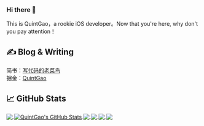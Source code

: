 ### Hi there 👋

This is QuintGao，a rookie iOS developer。Now that you're here, why don't you pay attention！

## &#x270d; Blog & Writing

简书：[写代码的老菜鸟](https://www.jianshu.com/u/ba61bbfc87e8)   
掘金：[QuintGao](https://juejin.im/user/59e46e996fb9a04528458957)

## &#x1f4c8; GitHub Stats

<a href="https://github.com/QuintGao/QuintGao">
  <img align="center" src="https://github-readme-stats.vercel.app/api/top-langs/?username=QuintGao&hide=java,html&title_color=ffffff&text_color=c9cacc&icon_color=2bbc8a&bg_color=1d1f21" />
</a>

<a href="https://github.com/QuintGao/QuintGao">
  <img align="center" src="https://github-readme-stats.vercel.app/api?username=QuintGao&show_icons=true&line_height=27&count_private=true&title_color=ffffff&text_color=c9cacc&icon_color=2bbc8a&bg_color=1d1f21" alt="QuintGao's GitHub Stats" />
</a>

<a href="https://github.com/QuintGao/GKPageScrollView">
  <img align="center" src="https://github-readme-stats.vercel.app/api/pin/?username=QuintGao&repo=GKPageScrollView&title_color=ffffff&text_color=c9cacc&icon_color=2bbc8a&bg_color=1d1f21" />
</a>


<a href="https://github.com/QuintGao/GKPhotoBrowser">
  <img align="center" src="https://github-readme-stats.vercel.app/api/pin/?username=QuintGao&repo=GKPhotoBrowser&title_color=ffffff&text_color=c9cacc&icon_color=2bbc8a&bg_color=1d1f21" />
</a>    

<a href="https://github.com/QuintGao/GKWYMusic">
  <img align="center" src="https://github-readme-stats.vercel.app/api/pin/?username=QuintGao&repo=GKWYMusic&title_color=ffffff&text_color=c9cacc&icon_color=2bbc8a&bg_color=1d1f21" />
</a>


<a href="https://github.com/QuintGao/GKDYVideo">
  <img align="center" src="https://github-readme-stats.vercel.app/api/pin/?username=QuintGao&repo=GKDYVideo&title_color=ffffff&text_color=c9cacc&icon_color=2bbc8a&bg_color=1d1f21" />
</a> 

<!--
**QuintGao/QuintGao** is a ✨ _special_ ✨ repository because its `README.md` (this file) appears on your GitHub profile.

Here are some ideas to get you started:

- 🔭 I’m currently working on ...
- 🌱 I’m currently learning ...
- 👯 I’m looking to collaborate on ...
- 🤔 I’m looking for help with ...
- 💬 Ask me about ...
- 📫 How to reach me: ...
- 😄 Pronouns: ...
- ⚡ Fun fact: ...
-->
